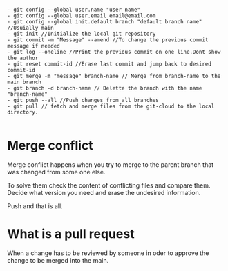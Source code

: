 
```

- git config --global user.name "user name"
- git config --global user.email email@email.com
- git config --global init.default branch "default branch name" //Usuially main
- git init //Initialize the local git repository
- git commit -m "Message" --amend //To change the previous commit message if needed
- git log --oneline //Print the previous commit on one line.Dont show the author 
- git reset commit-id //Erase last commit and jump back to desired commit-id
- git merge -m "message" branch-name // Merge from branch-name to the main branch
- git branch -d branch-name // Delette the branch with the name "branch-name" 
- git push --all //Push changes from all branches
- git pull // fetch and merge files from the git-cloud to the local directory.
 

```

 
# Merge conflict

Merge conflict happens when you try to merge to the parent branch that was changed from some one else. 

To solve them check the content of conflicting files and compare them. Decide what version you need and erase the undesired information.

  Push and that is all.
 
# What is a pull request
  
When a change has to be reviewed by someone in oder to approve the change to be merged into the main.